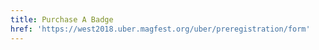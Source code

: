 ```yaml
---
title: Purchase A Badge
href: 'https://west2018.uber.magfest.org/uber/preregistration/form'
---
```

